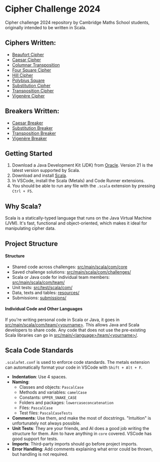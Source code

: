 # Cipher Challenge 2024

Cipher challenge 2024 repository by Cambridge Maths School students, originally intended to be written in Scala.

## Ciphers Written:
 - [Beaufort Cipher](./src/main/scala/com/core/ciphers/BeaufortCipher.scala)
 - [Caesar Cipher](./src/main/scala/com/core/ciphers/CaesarCipher.scala)
 - [Columnar Transposition](./src/main/scala/com/core/ciphers/ColumnCipher.scala)
 - [Four Square Cipher](./src/main/scala/com/core/ciphers/FourSquareCipher.scala)
 - [Hill Cipher](./src/main/scala/com/core/ciphers/HillCipher.scala)
 - [Polybius Square](./src/main/scala/com/core/ciphers/PolybiusCipher.scala)
 - [Substitution Cipher](./src/main/scala/com/core/ciphers/SubstitutionCipher.scala)
 - [Transposition Cipher](./src/main/scala/com/core/ciphers/TranspositionCipher.scala)
 - [Vigenère Cipher](./src/main/scala/com/core/ciphers/VigenereCipher.scala)

## Breakers Written:
- [Caesar Breaker](./src/main/scala/com/core/breakerpresets/CaesarCipherBreaker.scala)
- [Substitution Breaker](./src/main/scala/com/core/breakerpresets/SubstitutionCipherBreaker.scala)
- [Transposition Breaker](./src/main/scala/com/core/breakerpresets/TranspositionCipherBreaker.scala)
- [Vigenère Breaker](./src/main/scala/com/core/breakerpresets/VigenereCipherBreaker.scala)

## Getting Started

1. Download a Java Development Kit (JDK) from [Oracle](https://www.oracle.com/uk/java/technologies/downloads/). Version 21 is the latest version supported by Scala.
2. Download and install [Scala](https://www.scala-lang.org/download/).
3. In VSCode, install the Scala (Metals) and Code Runner extensions.
4. You should be able to run any file with the `.scala` extension by pressing `Ctrl + F5`.

## Why Scala?

Scala is a statically-typed language that runs on the Java Virtual Machine (JVM). It's fast, functional and object-oriented, which makes it ideal for manipulating cipher data.

## Project Structure

#### Structure

- Shared code across challenges: [src/main/scala/com/core](./src/main/scala/com/core/)
- Saved challenge solutions: [src/main/scala/com/challenges/](./src/main/scala/com/challenges/)
- Scala or Java code for individual team members: [src/main/scala/com/team/](./src/main/scala/com/team/)
- Unit tests: [src/test/scala/com/](./src/test/scala/com)
- Data, texts and tables: [resources/](./resources/)
- Submissions: [submissions/](./submissions/)

#### Individual Code and Other Languages
 If you're writing personal code in Scala or Java, it goes in [src/main/scala/com/team/\<yourname\>](./src/main/scala/com/team/). This allows Java and Scala developers to share code. Any code that does not use the pre-existing Scala libraries can go in [src/main/\<language\>/team/\<yourname\>/](./src/main/).

## Scala Code Standards
 `.scalafmt.conf` is used to enforce code standards. The metals extension can automatically format your code in VSCode with `Shift + Alt + F`.
 - **Indentation**: Use 4 spaces.
 - **Naming**:
   - Classes and objects: `PascalCase`
   - Methods and variables: `camelCase`
   - Constants: `UPPER_SNAKE_CASE`
   - Folders and packages: `lowercaseconcatenation`
   - Files: `PascalCase`
   - Test files: `PascalCaseTests`
 - **Comments**: Use them, and make the most of docstrings. "Intuition" is unfortunately not always possible.
 - **Unit Tests**: They are your friends, and AI does a good job writing the structure for them. Aim to have anything in `core` covered. VSCode has good support for tests.
 - **Imports**: Third-party imports should go before project imports.
 - **Error Handling**: Add comments explaining what error could be thrown, but handling is not required.